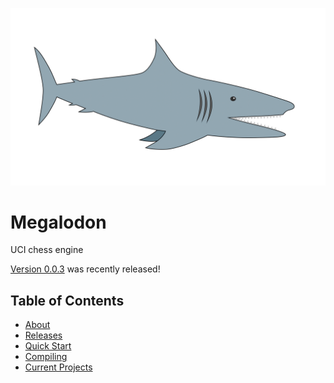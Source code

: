 ![logo](https://raw.githubusercontent.com/HuangPatrick16777216/megalodon/main/logo/logo_widescreen_light.png)

# Megalodon

UCI chess engine

[Version 0.0.3][latest] was recently released!

## Table of Contents

* [About][about]
* [Releases][releases]
* [Quick Start][quickstart]
* [Compiling][compiling]
* [Current Projects][projects]

[latest]: https://github.com/HuangPatrick16777216/megalodon/releases/latest
[about]: https://huangpatrick16777216.github.io/megalodon/about
[releases]: https://huangpatrick16777216.github.io/megalodon/releases
[quickstart]: https://huangpatrick16777216.github.io/megalodon/quick-start
[compiling]: https://huangpatrick16777216.github.io/megalodon/compiling
[projects]: https://huangpatrick16777216.github.io/megalodon/projects
